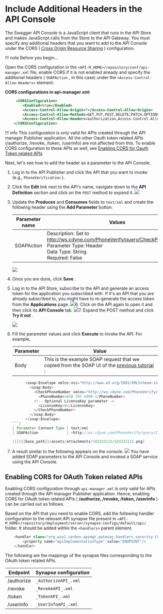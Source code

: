 # Include Additional Headers in the API Console

The Swagger API Console is a JavaScript client that runs in the API Store and makes JavaScript calls from the Store to the API Gateway. You must specify any additional headers that you want to add to the API Console under the CORS ( [Cross Origin Resource Sharing](https://developer.mozilla.org/en-US/docs/Web/HTTP/CORS) ) configuration.

!!! note
Before you begin...

Open the CORS configuration in the `<API-M_HOME>/repository/conf/api-manager.xml` file, enable CORS if it is not enabled already and specify the additional headers ( `SOAPAction` , in this case) under the `<Access-Control-Allow-Headers>` element:

**CORS configurations in api-manager.xml**

``` xml
     <CORSConfiguration>
        <Enabled>true</Enabled>
        <Access-Control-Allow-Origin>*</Access-Control-Allow-Origin>
        <Access-Control-Allow-Methods>GET,PUT,POST,DELETE,PATCH,OPTIONS</Access-Control-Allow-Methods>
        <Access-Control-Allow-Headers>authorization,Access-Control-Allow-Origin,Content-Type,SOAPAction</Access-Control-Allow-Headers>
    </CORSConfiguration>
```

!!! info
This configuration is only valid for APIs created through the API manager Publisher application. All the other Oauth token related APIs (/authorize, /revoke, /token, /userinfo) are not affected from this. To enable CORS configuration to these APIs as well, see [Enabling CORS for Oauth Token related APIs](#IncludeAdditionalHeadersintheAPIConsole-EnableCORSForOauthTokenApis)


Next, let's see how to add the header as a parameter to the API Console.

1.  Log in to the API Publisher and click the API that you want to invoke (e.g., `PhoneVerification` ).
2.  Click the **Edit** link next to the API's name, navigate down to the **API Definition** section and click on the `POST` method to expand it.
    ![]({{base_path}}/assets/attachments/103333115/103333116.png)
3.  Update the **Produces** and **Consumes** fields to `text/xml` and create the following header using the **Add Parameter** button.

    <table>
    <thead>
    <tr class="header">
    <th>Parameter name</th>
    <th>Values</th>
    </tr>
    </thead>
    <tbody>
    <tr class="odd">
    <td>SOAPAction</td>
    <td>Description: Set to <a href="http://ws.cdyne.com/PhoneVerify/query/CheckPhoneNumber" class="uri">http://ws.cdyne.com/PhoneVerify/query/CheckPhoneNumber</a><br />
    Parameter Type: Header<br />
    Data Type: String<br />
    Required: False</td>
    </tr>
    </tbody>
    </table>

    ![]({{base_path}}/assets/attachments/103333115/103333117.png)
4.  Once you are done, click **Save** .

5.  Log in to the API Store, subscribe to the API and generate an access token for the application you subscribed with.
    If it's an API that you are already subscribed to, you might have to re-generate the access token from the **Applications** page.
    ![]({{base_path}}/assets/attachments/103333115/103333118.png)6.  Click on the API again to open it and then click its **API Console** tab.
    ![]({{base_path}}/assets/attachments/103333115/103333119.png)7.  Expand the POST method and click **Try it out** .

    ![]({{base_path}}/assets/attachments/103333115/103333120.png)
8.  Fill the parameter values and click **Execute** to invoke the API. For example,

    | Parameter              | Value                                                                                                                                                                              |
    |------------------------|------------------------------------------------------------------------------------------------------------------------------------------------------------------------------------|
    | Body                   | This is the example SOAP request that we copied from the SOAP UI of the [previous tutorial](https://docs.wso2.com/display/AM250/Convert+a+JSON+Message+to+SOAP+and+SOAP+to+JSON) : 
                                                                                                                                                                                          
      ``` java                                                                                                                                                                            
            <soap:Envelope xmlns:xsi="http://www.w3.org/2001/XMLSchema-instance" xmlns:xsd="http://www.w3.org/2001/XMLSchema" xmlns:soap="http://schemas.xmlsoap.org/soap/envelope/">           
              <soap:Body>                                                                                                                                                                       
                <CheckPhoneNumber xmlns="http://ws.cdyne.com/PhoneVerify/query">                                                                                                                
                  <PhoneNumber>650 745 4499 </PhoneNumber>                                                                                                                                      
                <!-- Optional LicenseKey parameter-->                                                                                                                                           
                  <LicenseKey>0</LicenseKey>                                                                                                                                                    
                </CheckPhoneNumber>                                                                                                                                                             
              </soap:Body>                                                                                                                                                                      
            </soap:Envelope>                                                                                                                                                                    
      ```|
    | Parameter Content Type | text/xml                                                                                                                                                                           |
    | SOAPAction             | <http://ws.cdyne.com/PhoneVerify/query/CheckPhoneNumber>                                                                                                                           |

    ![]({{base_path}}/assets/attachments/103333115/103333121.png)
9.  A result similar to the following appears on the console.
    ![]({{base_path}}/assets/attachments/103333115/103333122.png)
You have added SOAP parameters to the API Console and invoked a SOAP service using the API Console.

## Enabling CORS for OAuth Token related APIs

Enabling CORS configuration through `api-manager.xml` is only valid for APIs created through the API manager Publisher application. Hence, enabling CORS for OAuth token related APIs ( **/authorize, /revoke, /token, /userinfo** ) can be carried out as follows.

Based on the API that you need to enable CORS, add the following handler configuration to the relevant API synapse file present in `<API-M_HOME>/repository/deployment/server/synapse-configs/default/api/` folder. It should be added within the `<handlers>` parent element.

``` java
    <handler class="org.wso2.carbon.apimgt.gateway.handlers.security.CORSRequestHandler">
        <property name="apiImplementationType" value="ENDPOINT"/>
    </handler>
```

The following are the mappings of the synapse files corresponding to the OAuth token related APIs.

| Endpoint   | Synapse configuration                         |
|------------|-----------------------------------------------|
| /authorize | `_AuthorizeAPI_.xml` |
| /revoke    | `_RevokeAPI_.xml`|
| /token     | `_TokenAPI_.xml`|
| /userinfo  | `_UserInfoAPI_.xml`|


